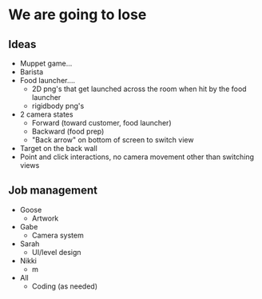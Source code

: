 # We are going to lose

## Ideas
- Muppet game...
- Barista
- Food launcher....
  - 2D png's that get launched across the room when hit by the food launcher
  - rigidbody png's
- 2 camera states
  - Forward (toward customer, food launcher)
  - Backward (food prep)
  - "Back arrow" on bottom of screen to switch view
- Target on the back wall
- Point and click interactions, no camera movement other than switching views

## Job management
- Goose
  - Artwork
- Gabe
  - Camera system
- Sarah
  - UI/level design
- Nikki 
  - m
- All
  - Coding (as needed)
